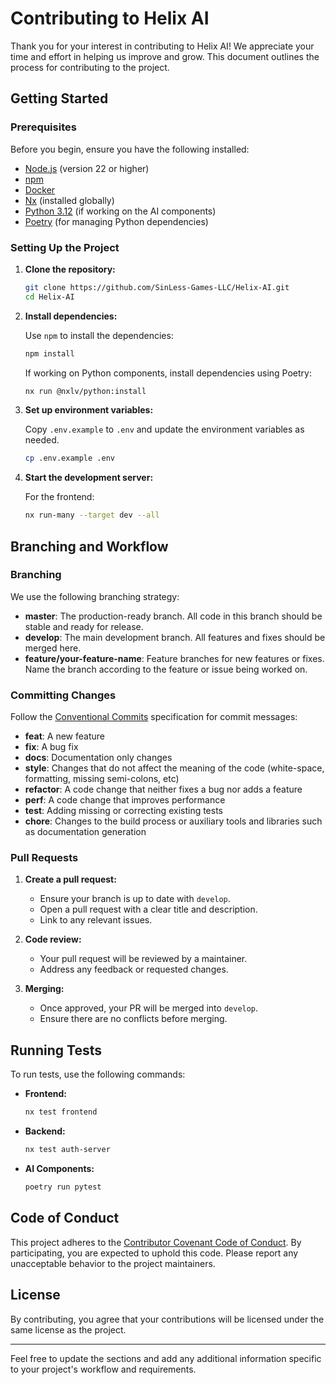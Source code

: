 # Contributing to Helix AI

Thank you for your interest in contributing to Helix AI! We appreciate your time and effort in helping us improve and grow. This document outlines the process for contributing to the project.

## Getting Started

### Prerequisites

Before you begin, ensure you have the following installed:

- [Node.js](https://nodejs.org/en/) (version 22 or higher)
- [npm](https://www.npmjs.com/)
- [Docker](https://www.docker.com/)
- [Nx](https://nx.dev/) (installed globally)
- [Python 3.12](https://www.python.org/) (if working on the AI components)
- [Poetry](https://python-poetry.org/) (for managing Python dependencies)

### Setting Up the Project

1. **Clone the repository:**

   ```bash
   git clone https://github.com/SinLess-Games-LLC/Helix-AI.git
   cd Helix-AI
   ```

2. **Install dependencies:**

   Use `npm` to install the dependencies:

   ```bash
   npm install
   ```

   If working on Python components, install dependencies using Poetry:

   ```bash
   nx run @nxlv/python:install
   ```

3. **Set up environment variables:**

   Copy `.env.example` to `.env` and update the environment variables as needed.

   ```bash
   cp .env.example .env
   ```

4. **Start the development server:**

   For the frontend:

   ```bash
   nx run-many --target dev --all
   ```

## Branching and Workflow

### Branching

We use the following branching strategy:

- **master**: The production-ready branch. All code in this branch should be stable and ready for release.
- **develop**: The main development branch. All features and fixes should be merged here.
- **feature/your-feature-name**: Feature branches for new features or fixes. Name the branch according to the feature or issue being worked on.

### Committing Changes

Follow the [Conventional Commits](https://www.conventionalcommits.org/) specification for commit messages:

- **feat**: A new feature
- **fix**: A bug fix
- **docs**: Documentation only changes
- **style**: Changes that do not affect the meaning of the code (white-space, formatting, missing semi-colons, etc)
- **refactor**: A code change that neither fixes a bug nor adds a feature
- **perf**: A code change that improves performance
- **test**: Adding missing or correcting existing tests
- **chore**: Changes to the build process or auxiliary tools and libraries such as documentation generation

### Pull Requests

1. **Create a pull request:**
   - Ensure your branch is up to date with `develop`.
   - Open a pull request with a clear title and description.
   - Link to any relevant issues.

2. **Code review:**
   - Your pull request will be reviewed by a maintainer.
   - Address any feedback or requested changes.

3. **Merging:**
   - Once approved, your PR will be merged into `develop`.
   - Ensure there are no conflicts before merging.

## Running Tests

To run tests, use the following commands:

- **Frontend:**

  ```bash
  nx test frontend
  ```

- **Backend:**

  ```bash
  nx test auth-server
  ```

- **AI Components:**

  ```bash
  poetry run pytest
  ```

## Code of Conduct

This project adheres to the [Contributor Covenant Code of Conduct](https://www.contributor-covenant.org/). By participating, you are expected to uphold this code. Please report any unacceptable behavior to the project maintainers.

## License

By contributing, you agree that your contributions will be licensed under the same license as the project.

---

Feel free to update the sections and add any additional information specific to your project's workflow and requirements.
